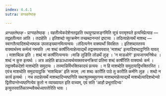 ```yaml
---
index: 4.4.1
sutra: प्राग्वहतेष्ठक्

---
```

_प्राग्वहतेष्ठक्_ - प्राग्वहतेष्ठक् । वहतीत्येकदेशेनतद्वहति रथयुगप्रासङ्ग॑मिति सूत्रं परामृश्यते इत्यभिप्रेत्याह — तद्वहतीत्यत आति । तदाहेति । इतिशब्दो व्युत्क्रमेण तच्छब्दानन्तरं द्रष्टव्यः । तदित्याहेत्यर्थे माशब्द — स्वागतैत्यादिशब्देभ्यष्ठक उपसङ्ख्यानमित्यन्वयः ।त॑दित्यनेन वाक्यार्थो विवक्षितः । इतिशब्दस्तस्य वाक्यार्थस्य कर्मत्वं गमयति ।मा शब्दं कार्षी॑रित्याहेत्याद्यर्थे तद्वाक्यावयवात् 'माशब्द' इत्यादिशब्दाट्ठगिति यावत् । माशाब्दिक इति । शब्दं मा कार्षीरित्यन्वयः ।माङि लुङि॑ति लोडर्थे लुङ् । 'न माडओगे' इत्यजागमनिषेधः । शब्दं न कुरु इत्यर्थः । अत्र आहेति ब्राऊञ्धात्वर्थव्यक्तवचनक्रियां प्रतिमा शब्दं कार्षी॑रिति वाक्यार्थः कर्म । तद्वाक्यैकदेशो माशब्देति समुदायः । तस्मान्निर्विभक्तिकादयं प्रत्ययः । न हि माशब्देति समुदायाद्विभक्तिरस्ति । एवंच माशब्देति समुदायाट्ठकि 'माशब्दिक' इति रूपम् ।मा शब्दः कारी॑ति पाठे तु कारीति कर्मणि लुङ । शब्दो न कार्य इत्यर्थः । नच तदाहेत्यर्थे माशब्दादिभ्यष्ठगिति यथाश्रुतमब्युपगम्य माशब्दमाहेत्याद्यर्थे माशब्देत्यादिशब्देभ्यो द्वितीयान्तेभ्यष्ठगित्येव कुतो न व्याख्यायत इति वाच्यम्, एवं सति 'आहौ प्रभूतादिभ्यः' इत्युत्तरवार्तिकारम्भवैयर्थध्यापत्तेरिति भावः ।